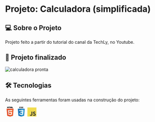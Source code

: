 # Projeto: Calculadora (simplificada) 

## 💻 Sobre o Projeto
Projeto feito a partir do tutorial do canal da TechLy, no Youtube. 

## 🎨 Projeto finalizado
![calculadora pronta](https://user-images.githubusercontent.com/97350806/171296367-b7c061cb-3286-4a3d-9fb6-22f88002c10c.png)

## 🛠 Tecnologias

As seguintes ferramentas foram usadas na construção do projeto:

<code><img height="32" src="https://raw.githubusercontent.com/github/explore/80688e429a7d4ef2fca1e82350fe8e3517d3494d/topics/html/html.png" alt="HTML5"/></code>
<code><img height="32" src="https://raw.githubusercontent.com/github/explore/80688e429a7d4ef2fca1e82350fe8e3517d3494d/topics/css/css.png" alt="CSS"/></code>
<code><img height="30" src="https://github.com/devicons/devicon/blob/master/icons/javascript/javascript-original.svg" alt="JavaScript"/></code>
